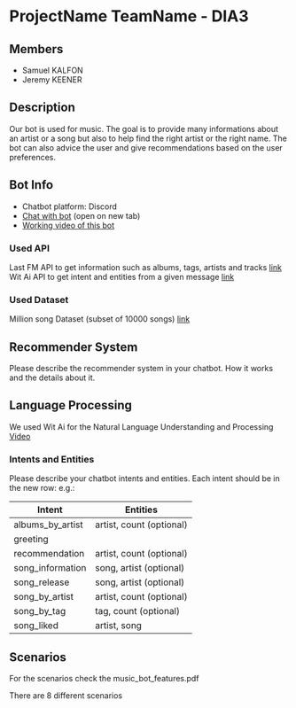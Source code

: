 # ProjectName TeamName - DIA3

## Members
- Samuel KALFON
- Jeremy KEENER

## Description
Our bot is used for music. The goal is to provide many informations about an artist or a song but also to help find the right artist or the right name. The bot can also advice the user and give recommendations based on the user preferences.
## Bot Info
- Chatbot platform: Discord
- [Chat with bot](https://discord.gg/v9BhfnGK) (open on new tab)
- [Working video of this bot](https://youtu.be/cglwndS6TFQ)

### Used API
Last FM API to get information such as albums, tags, artists and tracks [link](https://www.last.fm/api) 
Wit Ai API to get intent and entities from a given message [link](https://api.wit.ai/message?v=20220329) 

### Used Dataset
Million song Dataset (subset of 10000 songs) [link](http://millionsongdataset.com/) 

## Recommender System
Please describe the recommender system in your chatbot. How it works and the details about it.

## Language Processing

We used Wit Ai for the Natural Language Understanding and Processing [Video](https://www.youtube.com/watch?v=YOUTUBE_VIDEO_ID_HERE)



### Intents and Entities
Please describe your chatbot intents and entities.
Each intent should be in the new row:
e.g.:

| Intent           | Entities                 |
|----------------  |------------------------  |
| albums_by_artist | artist, count (optional) |
| greeting         |                          |
| recommendation   | artist, count (optional) |
| song_information | song, artist (optional)  |
| song_release     | song, artist (optional)  |
| song_by_artist   | artist, count (optional) |
| song_by_tag      | tag, count (optional)    |
| song_liked       | artist, song             |

## Scenarios

For the scenarios check the music_bot_features.pdf

There are 8 different scenarios




